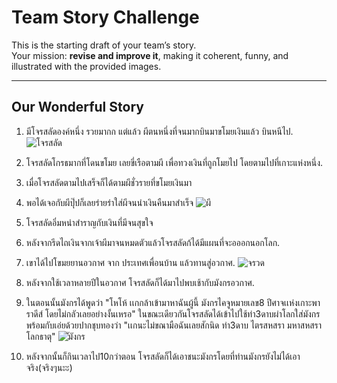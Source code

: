 # Team Story Challenge

This is the starting draft of your team’s story.  
Your mission: **revise and improve it**, making it coherent, funny, and illustrated with the provided images.

---

## Our Wonderful Story

1. มีโจรสลัดองค์หนึ่ง รวยมากก แต่แล้ว ผีตนหนึ่งที่จนมากบินมาขโมยเงินแล้ว บินหนีไป.  
   ![โจรสลัด](/GitForTeamStory/img/pirate.png)

2. โจรสลัดโกรธมากที่โดนขโมย เลยขี่เรือตามผี เพื่อทวงเงินที่ถูกโมยไป โดยตามไปที่เกาะแห่งหนึ่ง.
   

3. เมื่อโจรสลัดตามไปเสร็จก็ได้ตามผีชั่วรายที่ขโมยเงินมา 

4. พอได้เจอกับผีปุ๊ปก็เลยร่ายรำใส่ผีจนนำเงินคืนมาสำเร็จ 
   ![ผี](/GitForTeamStory/img/ghost.png)

5. โจรสลัดอิ่มหนำสำราญกับเงินที่มีจนสุขใจ  

6. หลังจากรีดไถเงินจากเจ้าผีมาจนหมดตัวแล้วโจรสลัดก้ได้มีแผนที่จะอออกนอกโลก.

7. เขาได้ไปโขมยยานอวกาศ จาก ประเทศเพื่อนบ้าน แล้วทานสู่อวกาศ.
   ![จรวด](/GitForTeamStory/img/rocket.png)
8. หลังจากใช้เวลาหลายปีในอวกาศ โจรสลัดก็ได้มาไปพบเช้ากับมังกรอวกาศ. 

9. ในตอนนั้นมังกรได้พูดว่า "โหโห้ เเกกล้าเข้ามาหาฉันผู้นี้ มังกรไคจูหมายเลข8 ปีศาจเเห่งเกาะพาราดีส์ โดยไม่กลัวเลยอย่างงั้นเหรอ"
   ในขณะเดียวกันโจรสลัดได้เข้าไปใช้ท่า3ดาบผ่าโลกใส่มังกรพร้อมกับเอ่ยด้วยปากชุบทองว่า 
   "เเกนะไม่ขณามือฉันเลยสักนิด ท่า3ดาบ ไตรสหสรา มหาสหสรา โลกธาตุ"
   ![ัมังกร](/GitForTeamStory/img/dragon.png)

10. หลังจากนั้นก็กินเวลาไป10กว่าตอน โจรสลัดก็ได้เอาชนะมังกรโดยที่ท่านมังกรยังไม่ได้เอาจริง(จริงๆนะะ)
